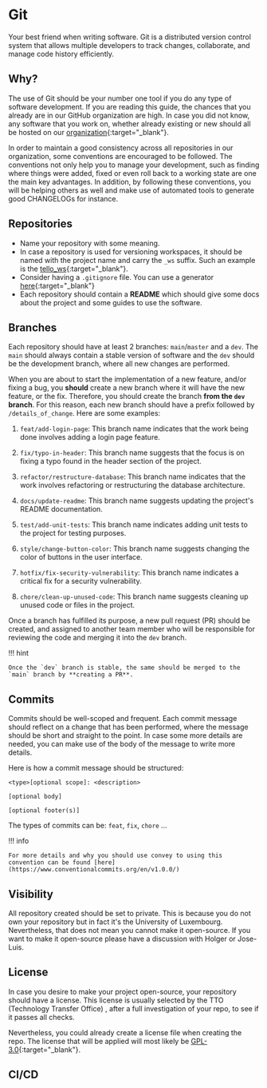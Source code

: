 # Git

Your best friend when writing software. Git is a distributed version control
system that allows multiple developers to track changes, collaborate,
and manage code history efficiently.

## Why?

The use of Git should be your number one tool if you do any type of software development.
If you are reading this guide, the chances that you already are in our GitHub organization
are high. In case you did not know, any software that you work on, whether already existing
or new should all be hosted on our [organization](https://github.com/snt-arg){:target="\_blank"}.

In order to maintain a good consistency across all repositories in our organization,
some conventions are encouraged to be followed. The conventions not only help you
to manage your development, such as finding where things were added, fixed or even
roll back to a working state are one the main key advantages. In addition, by following
these conventions, you will be helping others as well and make use of automated tools
to generate good CHANGELOGs for instance.

## Repositories

- Name your repository with some meaning.
- In case a repository is used for versioning workspaces, it should be named with the project
  name and carry the `_ws` suffix. Such an example is the [tello_ws](https://github.com/snt-arg/tello_ws){:target="\_blank"}.
- Consider having a `.gitignore` file. You can use a generator [here](https://www.toptal.com/developers/gitignore){:target="\_blank"}
- Each repository should contain a **README** which should give some docs about the project
  and some guides to use the software.

## Branches

Each repository should have at least 2 branches: `main`/`master` and a `dev`.
The `main` should always contain a stable version of software and the `dev` should
be the development branch, where all new changes are performed.

When you are about to start the implementation of a new feature, and/or fixing a bug,
you **should** create a new branch where it will have the new feature, or the fix.
Therefore, you should create the branch **from the `dev` branch**. For this reason,
each new branch should have a prefix followed by `/details_of_change`. Here are some examples:

1. `feat/add-login-page`: This branch name indicates that the work being done involves adding a login page feature.

1. `fix/typo-in-header`: This branch name suggests that the focus is on fixing a typo found in the header section of the project.

1. `refactor/restructure-database`: This branch name indicates that the work involves refactoring or restructuring the database architecture.

1. `docs/update-readme`: This branch name suggests updating the project's README documentation.

1. `test/add-unit-tests`: This branch name indicates adding unit tests to the project for testing purposes.

1. `style/change-button-color`: This branch name suggests changing the color of buttons in the user interface.

1. `hotfix/fix-security-vulnerability`: This branch name indicates a critical fix for a security vulnerability.

1. `chore/clean-up-unused-code`: This branch name suggests cleaning up unused code or files in the project.

Once a branch has fulfilled its purpose, a new pull request (PR) should be created, and
assigned to another team member who will be responsible for reviewing the code and merging it into the `dev` branch.

!!! hint

    Once the `dev` branch is stable, the same should be merged to the `main` branch by **creating a PR**.

## Commits

Commits should be well-scoped and frequent. Each commit message should reflect on a change that
has been performed, where the message should be short and straight to the point. In case some
more details are needed, you can make use of the body of the message to write more details.

Here is how a commit message should be structured:

```
<type>[optional scope]: <description>

[optional body]

[optional footer(s)]
```

The types of commits can be: `feat`, `fix`, `chore` ...

!!! info

    For more details and why you should use convey to using this convention can be found [here](https://www.conventionalcommits.org/en/v1.0.0/)

## Visibility

All repository created should be set to private. This is because you do not own your repository but in fact it's the University of Luxembourg. Nevertheless, that does not mean you cannot make it open-source. If you want to make it open-source please have a discussion with Holger or Jose-Luis.

## License

In case you desire to make your project open-source, your repository should have
a license. This license is usually selected by the TTO (Technology Transfer Office) , after a full investigation
of your repo, to see if it passes all checks.

Nevertheless, you could already create a license file when creating the repo.
The license that will be applied will most likely be [GPL-3.0](https://opensource.org/license/gpl-3-0){:target="\_blank"}.

## CI/CD
